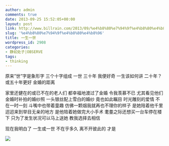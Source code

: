 ```yaml
---
author: admin
comments: true
date: 2013-09-25 15:52:05+00:00
layout: post
link: http://www.billrain.com/2013/09/%e4%b8%80%e7%94%9f%e4%b8%80%e4%b8%96/
slug: '%e4%b8%80%e7%94%9f%e4%b8%80%e4%b8%96'
title: 一生一世
wordpress_id: 2908
categories:
- 静如处子|OBSERVE
tags:
- thinking
---
```


原来”世”字是象形字 三个十字组成 一世 三十年
我便好奇 一生该如何讲 二十年？
或五十年更好 金婚的距离




<!-- more -->
家里还健在的或已不在的老人们 都幸福地渡过了金婚
令我羡慕不已 尤其看见他们金婚时补拍的婚纱照
一头银丝配上雪白的婚纱 竟也如此瞩目
时光雕刻的爱情 不在一时一刻
斗嘴中也带着童趣 仿佛一颗烟我就再也不理你的样子
是她陪着他千里迢迢来到举目无亲的地方
是他陪着她做完大小手术 耄耋之际还想买一台车停在楼下 只为了发生状况可以马上送她
教我选择去相信


现在我明白了
一生或一世 不在乎多久
离不开彼此的
才是

[![]({{site.baseurl}}/assets/images/blog/p1050250-1024x768.jpg)]({{site.baseurl}}/assets/images/blog/p1050250.jpg)
